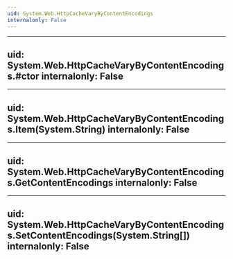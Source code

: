 ```yaml
---
uid: System.Web.HttpCacheVaryByContentEncodings
internalonly: False
---
```


---
uid: System.Web.HttpCacheVaryByContentEncodings.#ctor
internalonly: False
---

---
uid: System.Web.HttpCacheVaryByContentEncodings.Item(System.String)
internalonly: False
---

---
uid: System.Web.HttpCacheVaryByContentEncodings.GetContentEncodings
internalonly: False
---

---
uid: System.Web.HttpCacheVaryByContentEncodings.SetContentEncodings(System.String[])
internalonly: False
---
